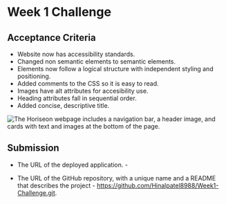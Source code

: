 # Week 1 Challenge

## Acceptance Criteria

* Website now has accessibility standards. 
* Changed non semantic elements to semantic elements.
* Elements now follow a logical structure with independent styling and positioning.
* Added comments to the CSS so it is easy to read.
* Images have alt attributes for accesibility use.
* Heading attributes fall in sequential order.
* Added concise, descriptive title.


![The Horiseon webpage includes a navigation bar, a header image, and cards with text and images at the bottom of the page.](./Assets/horiseon-web-page.png)


## Submission

* The URL of the deployed application. - 

* The URL of the GitHub repository, with a unique name and a README that describes the project - https://github.com/Hinalpatel8988/Week1-Challenge.git.
